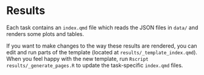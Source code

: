 # Results

Each task contains an `index.qmd` file which reads the JSON files in `data/` and renders some plots and tables.

If you want to make changes to the way these results are rendered, you can edit and run parts of the template 
(located at `results/_template_index.qmd`). When you feel happy with the new template, run 
`Rscript results/_generate_pages.R` to update the task-specific `index.qmd` files.